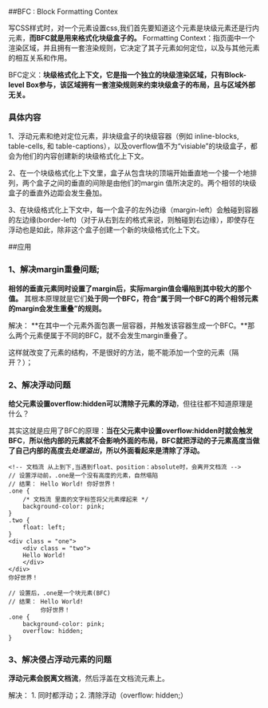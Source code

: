 
##BFC : Block Formatting Contex

写CSS样式时，对一个元素设置css,我们首先要知道这个元素是块级元素还是行内元素，**而BFC就是用来格式化块级盒子的。**
Formatting Context：指页面中一个渲染区域，并且拥有一套渲染规则，它决定了其子元素如何定位，以及与其他元素的相互关系和作用。

BFC定义：**块级格式化上下文，它是指一个独立的块级渲染区域，只有Block-level Box参与，该区域拥有一套渲染规则来约束块级盒子的布局，且与区域外部无关。**

### 具体内容

1、浮动元素和绝对定位元素，非块级盒子的块级容器（例如 inline-blocks, table-cells, 和 table-captions），以及overflow值不为“visiable”的块级盒子，都会为他们的内容创建新的块级格式化上下文。

2、在一个块级格式化上下文里，盒子从包含块的顶端开始垂直地一个接一个地排列，两个盒子之间的垂直的间隙是由他们的margin 值所决定的。两个相邻的块级盒子的垂直外边距会发生叠加。

3、在块级格式化上下文中，每一个盒子的左外边缘（margin-left）会触碰到容器的左边缘(border-left)（对于从右到左的格式来说，则触碰到右边缘），即使存在浮动也是如此，除非这个盒子创建一个新的块级格式化上下文。

##应用
### 1、**解决margin重叠问题**;

**相邻的垂直元素同时设置了margin后，实际margin值会塌陷到其中较大的那个值。**
其根本原理就是它们**处于同一个BFC，符合“属于同一个BFC的两个相邻元素的margin会发生重叠”的规则。**

解决： **在其中一个元素外面包裹一层容器，并触发该容器生成一个BFC。**那么两个元素便属于不同的BFC，就不会发生margin重叠了。

这样就改变了元素的结构，不是很好的方法，能不能添加一个空的元素（隔开？）；

### 2、解决浮动问题

**给父元素设置overflow:hidden可以清除子元素的浮动**，但往往都不知道原理是什么？

其实这就是应用了BFC的原理：**当在父元素中设置overflow:hidden时就会触发BFC**，**所以他内部的元素就不会影响外面的布局，BFC就把浮动的子元素高度当做了自己内部的高度去*处理溢出*，所以外面看起来是清除了浮动。**

```
<!-- 文档流 从上到下,当遇到float、position：absolute时，会离开文档流 -->
// 设置浮动前，.one是一个没有高度的元素，自然塌陷
// 结果： Hello World! 你好世界！
.one {                
	/* 文档流 里面的文字标签将父元素撑起来 */
	background-color: pink;
}
.two {                
	float: left;
}
<div class = "one">       
	<div class = "two">
	Hello World!
	</div>        
</div>
你好世界！

// 设置后，.one是一个块元素(BFC)
// 结果： Hello World! 
		 你好世界！
.one {
	background-color: pink;
	overflow: hidden; 
}
```

### 3、解决侵占浮动元素的问题

**浮动元素会脱离文档流**，然后浮盖在文档流元素上。

解决： 1. 同时都浮动；2. 清除浮动（overflow: hidden;）



